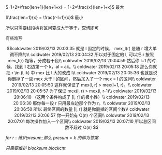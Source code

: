 $-1+2*\frac{len+1}{len+1+x} = 1+2*\frac{x}{len+1+x}​$ 最大

$\frac{len+1}{x} = \frac{r-l+1}{x}​$ 最小

所以只需要线段树将区间变成大于等于，查询即可

有些难写

$$coldwater 2019/02/13 20:03:35
就是 l 固定的时候， mex_l(r) 是随 r 增大单调不降的\\
coldwater 2019/02/13 20:04:32
所以对于固定的 l, 可以把 r 按照 mex_l(r) 相等，分成若干段\\
coldwater 2019/02/13 20:04:59
然后你 l+1 的时候，找到 l 右边第一个 k，al = ak。\\
coldwater 2019/02/13 20:05:18
那么你就把 r \in (l, k) 中 mex 比 l 大的改成 l\\
coldwater 2019/02/13 20:05:36
也就是说你删掉了一些 mex 大于 l 的区间，然后加入了一个 mex = l 的区间\\
coldwater 2019/02/13 20:05:50
这样就保证了 mex(l, r) > mex(l+1, r)。\\
coldwater 2019/02/13 20:05:57
为了保证 mex(l, r) > mex(l, r-1)\\
coldwater 2019/02/13 20:06:10
（这两个条件构成了 [l, r] 的极小性）\\
coldwater 2019/02/13 20:06:30
那你每一段 r 只用最左边那个作为 r。\\
coldwater 2019/02/13 20:06:50
所以 最终区间的数量 [l, r] 就是你删掉的区间个数\\
coldwater 2019/02/13 20:06:57
你一开始有 O(n) 个区间\\
coldwater 2019/02/13 20:07:01
每次操作加入一个区间\\
coldwater 2019/02/13 20:07:10
所以总区间数不超过 O(n) $$







$for\ r: 维护presum; 那么\ presum=k\ 的即为答案$

$只需要维护\ blocksum\ blockcnt$





